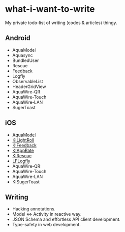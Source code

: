 what-i-want-to-write
====================

My private todo-list of writing (codes &amp; articles) thingy.

Android
--

- AquaModel
- Aquasync
- BundledUser
- Rescue
- Feedback
- Logfly
- ObservableList
- HeaderGridView
- AquaWire-QR
- AquaWire-Touch
- AquaWire-LAN
- SugerToast

iOS
--

- [AquaModel](https://github.com/AQAquamarine/AquaModel)
- [KILightRoll](https://github.com/kaiinui/KILightRoll)
- [KIFeedback](https://github.com/kaiinui/KIFeedback)
- [KIAppRate](https://github.com/kaiinui/KIAppRate)
- [KIRescue](https://github.com/kaiinui/KIRescue)
- [LFLogfly](https://github.com/kaiinui/LFLogfly)
- AquaWire-QR
- AquaWire-Touch
- AquaWire-LAN
- KISugerToast

Writing
--

- Hacking annotations.
- Model <=> Activity in reactive way.
- JSON Schema and effortless API client development.
- Type-safety in web development.

